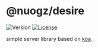 # @nuogz/desire
![Version](https://img.shields.io/github/package-json/v/nuogz/desire?style=flat-square)
[![License](https://img.shields.io/github/license/nuogz/desire?style=flat-square)](https://www.gnu.org/licenses/lgpl-3.0-standalone.html)

simple server library based on [koa](https://github.com/koajs/koa).
